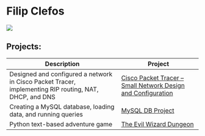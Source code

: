 # Filip Clefos
<a href="www.linkedin.com/in/filip-clefos-625227329"><img src="https://img.shields.io/badge/-LinkedIn-0072b1?&style=for-the-badge&logo=linkedin&logoColor=white" /></a>

## Projects:

| Description                                        | Project         |
|-----------------------------------------------|----------------------------|
| Designed and configured a network in Cisco Packet Tracer, implementing RIP routing, NAT, DHCP, and DNS | <a href="https://github.com/Fili-p/Cisco-Packet-Tracer-Small-Network-Design-and-Configuration?tab=readme-ov-file">Cisco Packet Tracer – Small Network Design and Configuration</a>|
| Creating a MySQL database, loading data, and running queries | <a href="https://github.com/Fili-p/MySQL-DB-Project?tab=readme-ov-file">MySQL DB Project</a>|
| Python text-based adventure game | <a href="">The Evil Wizard Dungeon</a>|

